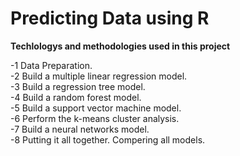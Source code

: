 # Predicting Data using R


**Techlologys and methodologies used in this project**

-1 Data Preparation. <br>
-2 Build a multiple linear regression model.<br>
-3 Build a regression tree model.<br>
-4 Build a random forest model.<br>
-5 Build a support vector machine model.<br>
-6 Perform the k-means cluster analysis.<br>
-7 Build a neural networks model.<br>
-8 Putting it all together. Compering all models.<br>


